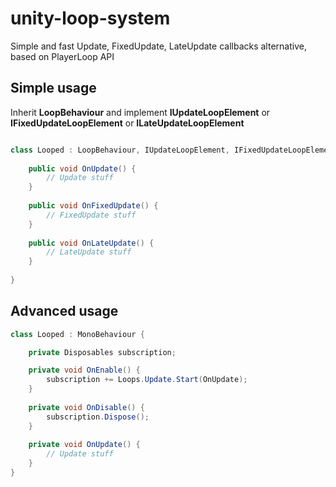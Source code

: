 # unity-loop-system
Simple and fast Update, FixedUpdate, LateUpdate callbacks alternative, based on PlayerLoop API

## Simple usage

Inherit **LoopBehaviour** and implement **IUpdateLoopElement** or **IFixedUpdateLoopElement** or **ILateUpdateLoopElement**

``` c#

class Looped : LoopBehaviour, IUpdateLoopElement, IFixedUpdateLoopElement, ILateUpdateLoopElement {
    
    public void OnUpdate() {
        // Update stuff
    }
    
    public void OnFixedUpdate() {
        // FixedUpdate stuff
    }
    
    public void OnLateUpdate() {
        // LateUpdate stuff
    }
    
}

```

## Advanced usage

``` c#
class Looped : MonoBehaviour {

    private Disposables subscription;

    private void OnEnable() {
        subscription += Loops.Update.Start(OnUpdate);
    }
    
    private void OnDisable() {
        subscription.Dispose();
    }
    
    private void OnUpdate() {
        // Update stuff
    }
}

```
